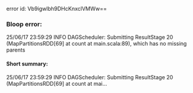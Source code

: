 error id: Vb9igwlbh9DHcKnxclVMWw==
### Bloop error:

25/06/17 23:59:29 INFO DAGScheduler: Submitting ResultStage 20 (MapPartitionsRDD[69] at count at main.scala:89), which has no missing parents
#### Short summary: 

25/06/17 23:59:29 INFO DAGScheduler: Submitting ResultStage 20 (MapPartitionsRDD[69] at count at mai...